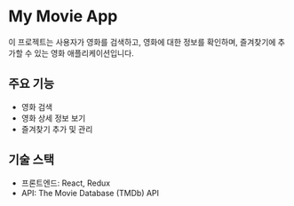 # My Movie App

이 프로젝트는 사용자가 영화를 검색하고, 영화에 대한 정보를 확인하며, 즐겨찾기에 추가할 수 있는 영화 애플리케이션입니다.

## 주요 기능

- 영화 검색
- 영화 상세 정보 보기
- 즐겨찾기 추가 및 관리

## 기술 스택

- 프론트엔드: React, Redux
- API: The Movie Database (TMDb) API
